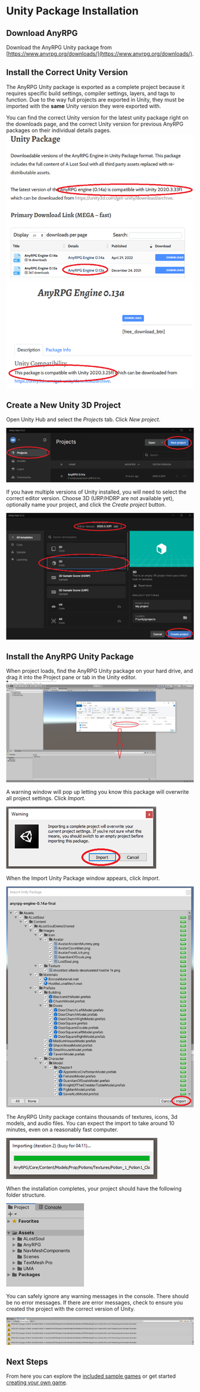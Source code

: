 # Unity Package Installation

## Download AnyRPG

Download the AnyRPG Unity package from [https://www.anyrpg.org/downloads/](https://www.anyrpg.org/downloads/).

## Install the Correct Unity Version

The AnyRPG Unity package is exported as a complete project because it requires specific build settings, compiler settings, layers, and tags to function. Due to the way full projects are exported in Unity, they must be imported with the **same** Unity version they were exported with.

You can find the correct Unity version for the latest unity package right on the downloads page, and the correct Unity version for previous AnyRPG packages on their individual details pages.\
![](<../../.gitbook/assets/Untitled (1).png>)![](<../../.gitbook/assets/image (83).png>)

## Create a New Unity 3D Project

Open Unity Hub and select the _Projects_ tab.  Click _New project_.

![](../../.gitbook/assets/Untitled.png)

If you have multiple versions of Unity installed, you will need to select the correct editor version.  Choose 3D (URP/HDRP are not available yet), optionally name your project, and click the _Create project_ button.

![](<../../.gitbook/assets/image (89).png>)

## Install the AnyRPG Unity Package

When project loads, find the AnyRPG Unity package on your hard drive, and drag it into the Project pane or tab in the Unity editor.\
![](<../../.gitbook/assets/image (66).png>)

A warning window will pop up letting you know this package will overwrite all project settings.  Click _Import_.

![](<../../.gitbook/assets/image (24) (1).png>)

When the Import Unity Package window appears, click _Import_.

![](<../../.gitbook/assets/image (86).png>)

The AnyRPG Unity package contains thousands of textures, icons, 3d models, and audio files.  You can expect the import to take around 10 minutes, even on a reasonably fast computer.

![](<../../.gitbook/assets/image (34).png>)

When the installation completes, your project should have the following folder structure.

![](<../../.gitbook/assets/image (53).png>)

You can safely ignore any warning messages in the console.  There should be no error messages.  If there are error messages, check to ensure you created the project with the correct version of Unity.

![](<../../.gitbook/assets/image (50).png>)

## Next Steps

From here you can explore the [included sample games](../included-sample-games.md) or get started [creating your own game](../creating-your-first-game.md).
